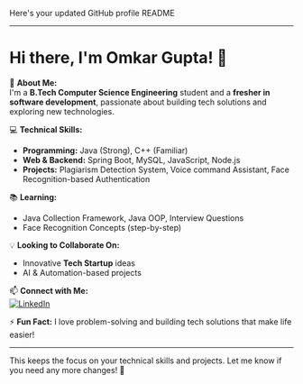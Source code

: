 Here's your updated GitHub profile README 

---

# Hi there, I'm Omkar Gupta! 👋  

🚀 **About Me:**  
I'm a **B.Tech Computer Science Engineering** student and a **fresher in software development**, passionate about building tech solutions and exploring new technologies.  

💻 **Technical Skills:**  
- **Programming:** Java (Strong), C++ (Familiar)  
- **Web & Backend:** Spring Boot, MySQL, JavaScript, Node.js  
- **Projects:** Plagiarism Detection System, Voice command Assistant, Face Recognition-based Authentication  
 
📚 **Learning:**  
- Java Collection Framework, Java OOP, Interview Questions  
- Face Recognition Concepts (step-by-step)  

💡 **Looking to Collaborate On:**  
- Innovative **Tech Startup** ideas  
- AI & Automation-based projects  

📫 **Connect with Me:**  
[![LinkedIn](https://img.shields.io/badge/LinkedIn-Omkar%20Gupta-blue?style=flat&logo=linkedin)]([www.linkedin.com/in/imomkar11](https://www.linkedin.com/in/imomkar11/))  

⚡ **Fun Fact:** I love problem-solving and building tech solutions that make life easier!  

---

This keeps the focus on your technical skills and projects. Let me know if you need any more changes! 🚀
